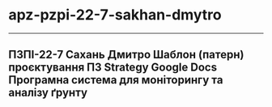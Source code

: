 # apz-pzpi-22-7-sakhan-dmytro
---
ПЗПІ-22-7
Сахань Дмитро
Шаблон (патерн) проєктування ПЗ Strategy
Google Docs
Програмна система для моніторингу та аналізу ґрунту
---
